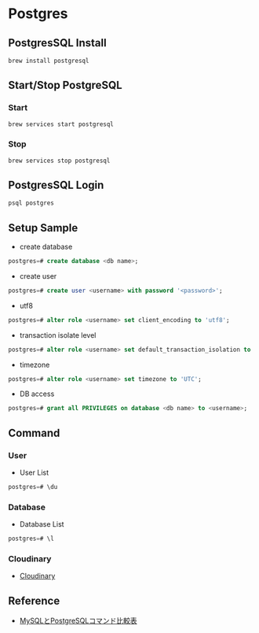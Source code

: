 # Postgres

## PostgresSQL Install

```sh
brew install postgresql
```

## Start/Stop PostgreSQL

### Start

```sh
brew services start postgresql
```

### Stop

```sh
brew services stop postgresql
```

## PostgresSQL Login

```sh
psql postgres
```

## Setup Sample

- create database

```sql
postgres=# create database <db name>;
```

- create user

```sql
postgres=# create user <username> with password '<password>';
```

- utf8

```sql
postgres=# alter role <username> set client_encoding to 'utf8';
```

- transaction isolate level

```sql
postgres=# alter role <username> set default_transaction_isolation to 'read committed';
```

- timezone

```sql
postgres=# alter role <username> set timezone to 'UTC';
```

- DB access

```sql
postgres=# grant all PRIVILEGES on database <db name> to <username>;
```


## Command

### User

- User List

```sql
postgres=# \du
```


### Database

- Database List

```sql
postgres=# \l
```

### Cloudinary

- [Cloudinary](https://console.cloudinary.com/)

## Reference

- [MySQLとPostgreSQLコマンド比較表](https://qiita.com/aosho235/items/c657e2fcd15fa0647471)
